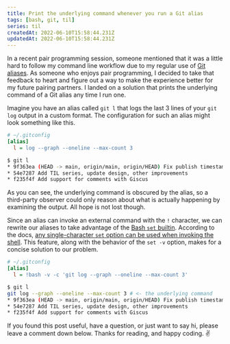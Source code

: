 ```yaml
---
title: Print the underlying command whenever you run a Git alias
tags: [bash, git, til]
series: til
createdAt: 2022-06-10T15:58:44.231Z
updatedAt: 2022-06-10T15:58:44.231Z
---
```


In a recent pair programming session, someone mentioned that it was a little hard to follow my command line workflow due to my regular use of [Git aliases](https://git-scm.com/book/en/v2/Git-Basics-Git-Aliases). As someone who enjoys pair programming, I decided to take that feedback to heart and figure out a way to make the experience better for my future pairing partners. I landed on a solution that prints the underlying command of a Git alias any time I run one.

<!-- more -->

Imagine you have an alias called `git l` that logs the last 3 lines of your `git log` output in a custom format. The configuration for such an alias might look something like this.

```ini
# ~/.gitconfig
[alias]
  l = log --graph --oneline --max-count 3
```

```bash
$ git l
* 9f363ea (HEAD -> main, origin/main, origin/HEAD) Fix publish timestamp
* 54e7287 Add TIL series, update design, other improvements
* f235f4f Add support for comments with Giscus
```

As you can see, the underlying command is obscured by the alias, so a third-party observer could only reason about what is actually happening by examining the output. All hope is not lost though.

Since an alias can invoke an external command with the `!` character, we can rewrite our aliases to take advantage of the [ Bash `set` builtin](https://www.gnu.org/software/bash/manual/bash.html#The-Set-Builtin). According to the docs, [any single-character `set` option can be used when invoking the shell](https://www.gnu.org/software/bash/manual/bash.html#Invoking-Bash). This feature, along with the behavior of the `set -v` option, makes for a concise solution to our problem.

```ini
# ~/.gitconfig
[alias]
  l = !bash -v -c 'git log --graph --oneline --max-count 3'
```

```bash
$ git l
git log --graph --oneline --max-count 3 # <- the underlying command
* 9f363ea (HEAD -> main, origin/main, origin/HEAD) Fix publish timestamp
* 54e7287 Add TIL series, update design, other improvements
* f235f4f Add support for comments with Giscus
```

If you found this post useful, have a question, or just want to say hi, please leave a comment down below. Thanks for reading, and happy coding. ✌️
